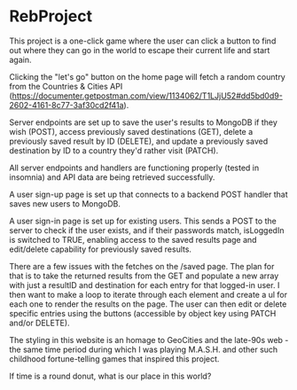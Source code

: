# RebProject

This project is a one-click game where the user can click a button to find out where they can go in the world to escape their current life and start again. 

Clicking the "let's go" button on the home page will fetch a random country from the Countries & Cities API (https://documenter.getpostman.com/view/1134062/T1LJjU52#dd5bd0d9-2602-4161-8c77-3af30cd2f41a). 

Server endpoints are set up to save the user's results to MongoDB if they wish (POST), access previously saved destinations (GET), delete a previously saved result by ID (DELETE), and update a previously saved destination by ID to a country they'd rather visit (PATCH).

All server endpoints and handlers are functioning properly (tested in insomnia) and API data are being retrieved successfully. 

A user sign-up page is set up that connects to a backend POST handler that saves new users to MongoDB. 

A user sign-in page is set up for existing users. This sends a POST to the server to check if the user exists, and if their passwords match, isLoggedIn is switched to TRUE, enabling access to the saved results page and edit/delete capability for previously saved results.

There are a few issues with the fetches on the /saved page. The plan for that is to take the returned results from the GET and populate a new array with just a resultID and destination for each entry for that logged-in user. I then want to make a loop to iterate through each element and create a ul for each one to render the results on the page. The user can then edit or delete specific entries using the buttons (accessible by object key using PATCH and/or DELETE).

The styling in this website is an homage to GeoCities and the late-90s web - the same time period during which I was playing M.A.S.H. and other such childhood fortune-telling games that inspired this project. 

If time is a round donut, what is our place in this world?

